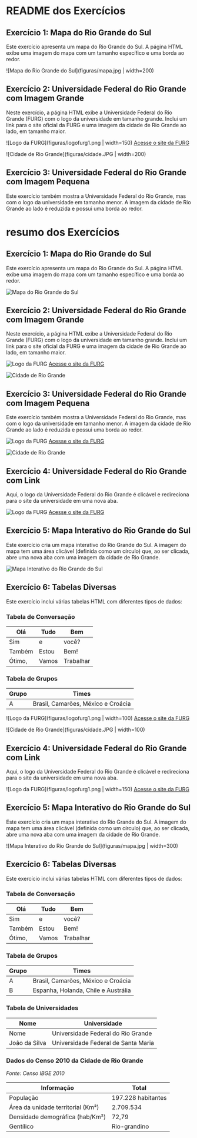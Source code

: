 # README dos Exercícios

## Exercício 1: Mapa do Rio Grande do Sul

Este exercício apresenta um mapa do Rio Grande do Sul. A página HTML exibe uma imagem do mapa com um tamanho específico e uma borda ao redor.

![Mapa do Rio Grande do Sul](figuras/mapa.jpg | width=200)

## Exercício 2: Universidade Federal do Rio Grande com Imagem Grande

Neste exercício, a página HTML exibe a Universidade Federal do Rio Grande (FURG) com o logo da universidade em tamanho grande. Inclui um link para o site oficial da FURG e uma imagem da cidade de Rio Grande ao lado, em tamanho maior.

![Logo da FURG](figuras/logofurg1.png | width=150)
[Acesse o site da FURG](https://www.furg.br/)

![Cidade de Rio Grande](figuras/cidade.JPG | width=200)

## Exercício 3: Universidade Federal do Rio Grande com Imagem Pequena

Este exercício também mostra a Universidade Federal do Rio Grande, mas com o logo da universidade em tamanho menor. A imagem da cidade de Rio Grande ao lado é reduzida e possui uma borda ao redor.
# resumo dos Exercícios

## Exercício 1: Mapa do Rio Grande do Sul

Este exercício apresenta um mapa do Rio Grande do Sul. A página HTML exibe uma imagem do mapa com um tamanho específico e uma borda ao redor.

![Mapa do Rio Grande do Sul](figuras/mapa.jpg)

## Exercício 2: Universidade Federal do Rio Grande com Imagem Grande

Neste exercício, a página HTML exibe a Universidade Federal do Rio Grande (FURG) com o logo da universidade em tamanho grande. Inclui um link para o site oficial da FURG e uma imagem da cidade de Rio Grande ao lado, em tamanho maior.

![Logo da FURG](figuras/logofurg1.png)
[Acesse o site da FURG](https://www.furg.br/)

![Cidade de Rio Grande](figuras/cidade.JPG)

## Exercício 3: Universidade Federal do Rio Grande com Imagem Pequena

Este exercício também mostra a Universidade Federal do Rio Grande, mas com o logo da universidade em tamanho menor. A imagem da cidade de Rio Grande ao lado é reduzida e possui uma borda ao redor.

![Logo da FURG](figuras/logofurg1.png)
[Acesse o site da FURG](https://www.furg.br/)

![Cidade de Rio Grande](figuras/cidade.JPG)

## Exercício 4: Universidade Federal do Rio Grande com Link

Aqui, o logo da Universidade Federal do Rio Grande é clicável e redireciona para o site da universidade em uma nova aba.

![Logo da FURG](figuras/logofurg1.png)
[Acesse o site da FURG](https://www.furg.br/)

## Exercício 5: Mapa Interativo do Rio Grande do Sul

Este exercício cria um mapa interativo do Rio Grande do Sul. A imagem do mapa tem uma área clicável (definida como um círculo) que, ao ser clicada, abre uma nova aba com uma imagem da cidade de Rio Grande.

![Mapa Interativo do Rio Grande do Sul](figuras/mapa.jpg)

## Exercício 6: Tabelas Diversas

Este exercício inclui várias tabelas HTML com diferentes tipos de dados:

### Tabela de Conversação

| Olá    | Tudo | Bem    |
|--------|------|--------|
| Sim    | e    | você?  |
| Também | Estou | Bem!  |
| Ótimo, | Vamos | Trabalhar |

### Tabela de Grupos

| Grupo | Times                                   |
|-------|-----------------------------------------|
| A     | Brasil, Camarões, México e Croácia      |

![Logo da FURG](figuras/logofurg1.png | width=100)
[Acesse o site da FURG](https://www.furg.br/)

![Cidade de Rio Grande](figuras/cidade.JPG | width=100)

## Exercício 4: Universidade Federal do Rio Grande com Link

Aqui, o logo da Universidade Federal do Rio Grande é clicável e redireciona para o site da universidade em uma nova aba.

![Logo da FURG](figuras/logofurg1.png | width=150)
[Acesse o site da FURG](https://www.furg.br/)

## Exercício 5: Mapa Interativo do Rio Grande do Sul

Este exercício cria um mapa interativo do Rio Grande do Sul. A imagem do mapa tem uma área clicável (definida como um círculo) que, ao ser clicada, abre uma nova aba com uma imagem da cidade de Rio Grande.

![Mapa Interativo do Rio Grande do Sul](figuras/mapa.jpg | width=300)

## Exercício 6: Tabelas Diversas

Este exercício inclui várias tabelas HTML com diferentes tipos de dados:

### Tabela de Conversação

| Olá    | Tudo | Bem    |
|--------|------|--------|
| Sim    | e    | você?  |
| Também | Estou | Bem!  |
| Ótimo, | Vamos | Trabalhar |

### Tabela de Grupos

| Grupo | Times                                   |
|-------|-----------------------------------------|
| A     | Brasil, Camarões, México e Croácia      |
| B     | Espanha, Holanda, Chile e Austrália     |

### Tabela de Universidades

| Nome          | Universidade                              |
|---------------|------------------------------------------|
| Nome          | Universidade Federal do Rio Grande       |
| João da Silva | Universidade Federal de Santa Maria      |

### Dados do Censo 2010 da Cidade de Rio Grande

*Fonte: Censo IBGE 2010*

| Informação                                | Total                |
|-------------------------------------------|----------------------|
| População                                 | 197.228 habitantes   |
| Área da unidade territorial (Km²)         | 2.709.534            |
| Densidade demográfica (hab/Km²)           | 72,79                |
| Gentílico                                 | Rio-grandino         |
